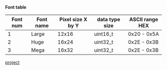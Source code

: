 

**Font table**

| Font num | Font name | Pixel size X by Y | data type size | ASCII range HEX |
| ------ | ------ | ------ | ------ |  ------ |
| 1 | Large | 12x16 | uint16_t |  0x20 - 0x5A |
| 2 | Huge | 16x24 | uint32_t  | 0x2E - 0x3B |
| 3 | Mega | 16x32 | uint32_t | 0x2E - 0x3B |

 [project](https://github.com/gavinlyonsrepo/NOKIA5110_TEXT)
